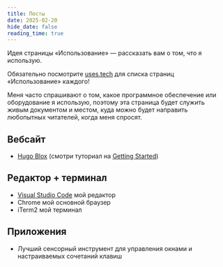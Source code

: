 ```yaml
---
title: Посты
date: 2025-02-20
hide_date: false
reading_time: true
---
```


Идея страницы «Использование» — рассказать вам о том, что я использую.

Обязательно посмотрите [uses.tech](https://uses.tech/) для списка страниц «Использование» каждого!

Меня часто спрашивают о том, какое программное обеспечение или оборудование я использую, поэтому эта страница будет служить живым документом и местом, куда можно будет направить любопытных читателей, когда меня спросят.

## Вебсайт

- [Hugo Blox](https://hugoblox.com) (смотри туториал на [Getting Started](/blog/get-started/))

## Редактор + терминал

- [Visual Studio Code](https://code.visualstudio.com/) мой редактор
- Chrome мой основной браузер
- iTerm2 мой терминал

## Приложения

- Лучший сенсорный инструмент для управления окнами и настраиваемых сочетаний клавиш
